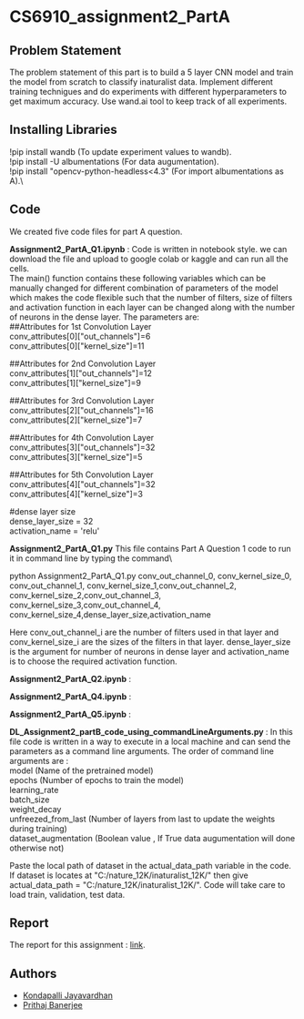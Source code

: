 # CS6910_assignment2_PartA

## Problem Statement
The problem statement of this part is to build a 5 layer CNN model and train the model from scratch to classify inaturalist data. Implement different training technigues and do experiments with different hyperparameters to get maximum accuracy. Use wand.ai tool to keep track of all experiments.

## Installing Libraries

!pip install wandb  (To update experiment values to wandb).\
!pip install -U albumentations (For data augumentation).\
!pip install \"opencv-python-headless<4.3\" (For import albumentations as A).\

## Code

We created five code files for part A question.

**Assignment2_PartA_Q1.ipynb** : Code is written in notebook style. we can download the file and upload to google colab or kaggle and can run
all the cells.\
The main() function contains these following variables which can be manually changed for different combination of parameters of the model which makes the code flexible such that the number of filters, size of filters and activation function in each layer can be changed along with the number of neurons in the dense layer.
The parameters are:\
##Attributes for 1st Convolution Layer\
conv_attributes[0]["out_channels"]=6\
conv_attributes[0]["kernel_size"]=11

##Attributes for 2nd Convolution Layer\
conv_attributes[1]["out_channels"]=12\
conv_attributes[1]["kernel_size"]=9

##Attributes for 3rd Convolution Layer\
conv_attributes[2]["out_channels"]=16\
conv_attributes[2]["kernel_size"]=7

##Attributes for 4th Convolution Layer\
conv_attributes[3]["out_channels"]=32\
conv_attributes[3]["kernel_size"]=5

##Attributes for 5th Convolution Layer\
conv_attributes[4]["out_channels"]=32\
conv_attributes[4]["kernel_size"]=3

#dense layer size\
dense_layer_size = 32\
activation_name = 'relu'

**Assignment2_PartA_Q1.py**
This file contains Part A Question 1 code to run it in command line by typing the command\

 python Assignment2_PartA_Q1.py conv_out_channel_0, conv_kernel_size_0, conv_out_channel_1, conv_kernel_size_1,conv_out_channel_2, conv_kernel_size_2,conv_out_channel_3, conv_kernel_size_3,conv_out_channel_4, conv_kernel_size_4,dense_layer_size,activation_name
 
 Here conv_out_channel_i are the number of filters used in that layer and conv_kernel_size_i are the sizes of the filters in that layer. dense_layer_size is the argument for number of neurons in dense layer and activation_name is to choose the required activation function.
 

**Assignment2_PartA_Q2.ipynb** :

**Assignment2_PartA_Q4.ipynb** :

**Assignment2_PartA_Q5.ipynb** :

**DL_Assignment2_partB_code_using_commandLineArguments.py** : In this file code is written in a way to execute in a local machine and can send the
parameters as a command line arguments. The order of command line arguments are :\
model (Name of the pretrained model)\
epochs (Number of epochs to train the model)\
learning_rate\
batch_size\
weight_decay\
unfreezed_from_last  (Number of layers from last to update the weights during training)\
dataset_augmentation (Boolean value , If True data augumentation will done otherwise not)

Paste the local path of dataset in the actual_data_path variable in the code.
If dataset is locates at "C:/nature_12K/inaturalist_12K/" then give  actual_data_path = "C:/nature_12K/inaturalist_12K/". Code will take care to load
train, validation, test data.

## Report
The report for this assignment : [link]().

## Authors

 - [Kondapalli Jayavardhan](https://github.com/jayavardhankondapalli) 
 - [Prithaj Banerjee](https://github.com/Doeschate)
